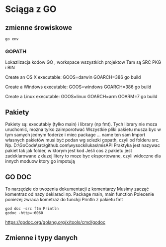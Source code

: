
# Sciąga z GO

## zmienne śrowiskowe

```shell
go env
```

### GOPATH

Lokazlizacja kodow GO , workspace wszystkich projektow
Tam są SRC PKG i BIN

Create an OS X executable:
GOOS=darwin GOARCH=386 go build

Create a Windows executable:
GOOS=windows GOARCH=386 go build

Create a Linux executable:
GOOS=linux GOARCH=arm GOARM=7 go build

## Pakiety

Pakiety są: executably (tylko main) i library (np fmt). Tych library nie moza uruchomić, można tylko zaimporotwać
Wszystkie pliki pakietu musza byc  w tym samych jednym foderze i miec package ... name ten sam
Import własnych pakietów musi być podan wg scieżki gopath, czyli od folderu src.
Np. D:\GoCode\src\github.com\wysockilukas\misAPI
Praktyka jest nazywac pakiet tak jak folder, w ktorym jest kod
Jeśli cos z pakietu jest zadeklarowane z duzej litery to moze byc eksportowane, czyli widoczne dla innych moduow ktory go impotują

## GO DOC

To narzędzie do twozenia dokumentacji z komentarzy
Musimy zacząć komentraz od nazy deklaraci np. Package main, main function
Polecenie poniezej zwraca kometraz do funckji Println z pakietu fmt

```shell
god doc -src ftm Println
godoc -http=:6060
```

<https://godoc.org/golang.org/x/tools/cmd/godoc>

## Zmienne i typy danych

